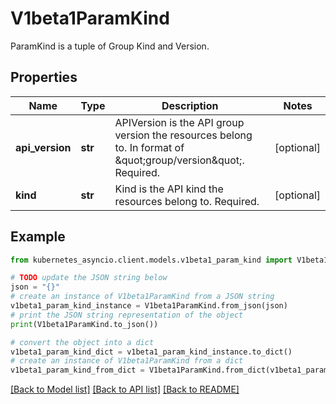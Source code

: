 # V1beta1ParamKind

ParamKind is a tuple of Group Kind and Version.

## Properties

Name | Type | Description | Notes
------------ | ------------- | ------------- | -------------
**api_version** | **str** | APIVersion is the API group version the resources belong to. In format of \&quot;group/version\&quot;. Required. | [optional] 
**kind** | **str** | Kind is the API kind the resources belong to. Required. | [optional] 

## Example

```python
from kubernetes_asyncio.client.models.v1beta1_param_kind import V1beta1ParamKind

# TODO update the JSON string below
json = "{}"
# create an instance of V1beta1ParamKind from a JSON string
v1beta1_param_kind_instance = V1beta1ParamKind.from_json(json)
# print the JSON string representation of the object
print(V1beta1ParamKind.to_json())

# convert the object into a dict
v1beta1_param_kind_dict = v1beta1_param_kind_instance.to_dict()
# create an instance of V1beta1ParamKind from a dict
v1beta1_param_kind_from_dict = V1beta1ParamKind.from_dict(v1beta1_param_kind_dict)
```
[[Back to Model list]](../README.md#documentation-for-models) [[Back to API list]](../README.md#documentation-for-api-endpoints) [[Back to README]](../README.md)



